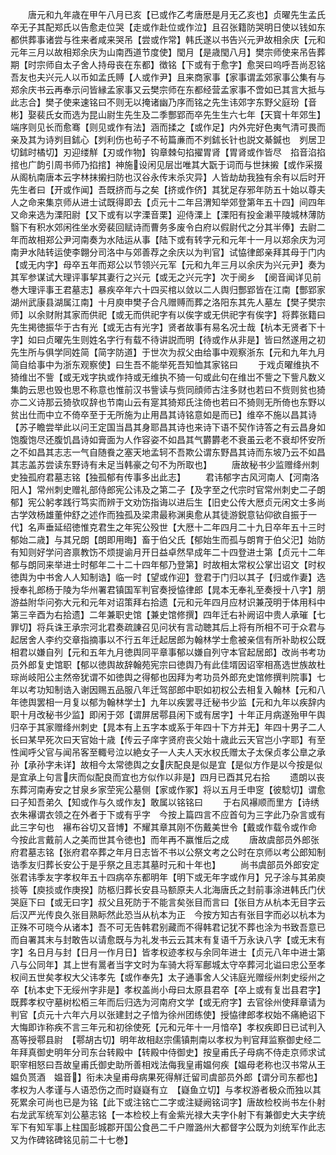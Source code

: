 <!-- { "loadSidebar": true } -->
　　唐元和九年歳在甲午八月已亥【已或作乙考唐厯是月无乙亥也】贞曜先生孟氏卒无子其配郑氏以告愈走位哭【走或作赴位或作泣】且召张籍防哭明日使以钱如东都供葬事诸尝与徃来者咸来哭吊【尝或作常】韩氏遂以书告兴元尹故相余庆【元和元年三月以故相郑余庆为山南西道节度使】閠月【是歳閠八月】樊宗师使来吊告葬期【时宗师自太子舍人持母丧在东都】徴铭【下或有于愈字】愈哭曰呜呼吾尚忍铭吾友也夫兴元人以币如孟氏赙【人或作尹】且来商家事【家事谓孟郊家事公集有与郑余庆书云再奉示问皆縁孟家事又云樊宗师在东都经营孟家事不啻如已其言大抵与此志合】樊子使来速铭曰不则无以掩诸幽乃序而铭之先生讳郊字东野父庭玢【音彬】娶裴氏女而选为昆山尉生先生及二季酆郢而卒先生生六七年【天寳十年郊生】端序则见长而愈骞【则见或作有法】涵而揉之【或作足】内外完好色夷气清可畏而亲及其为诗刿目鉥心【刿利伤也茍子不茍篇亷而不刿鉥长针也説文綦鍼也　刿居卫切鉥时橘切】刃迎缕觧【刃或作物】钩章棘句掐擢胃肾【胃肾或作皆尽　掐音淊掐捾也广韵引周书师乃掐捾】神施设闲见层岀唯其大翫于词而与世抹摋【或作采掇从阁杭南唐本云字林抹摋扫防也汉谷永传末杀灾异】人皆劫劫我独有余有以后时开先生者曰【开或作闻】吾既挤而与之矣【挤或作侪】其犹足存邪年防五十始以尊夫人之命来集京师从进士试既得即去【贞元十二年吕渭知举郊登第年五十四】间四年又命来选为溧阳尉【又下或有以字溧音栗】迎侍溧上【溧阳有投金濑平陵城林薄防翳下有积水郊闲徃坐水旁裴回赋诗而曹务多废令白府以假尉代之分其半俸】去尉二年而故相郑公尹河南奏为水陆运从事【陆下或有转字元和元年十一月以郑余庆为河南尹水陆转运使李翺分司洛中与郊善荐之余庆以为判官】试恊律郎亲拜其母于门内【或无内字】母卒五年而郑公以节领兴元军【元和九年三月以余庆为兴元尹】奏为其军参谋试大理评事挈其妻行之兴元【或无之兴元字】次于阌乡　【阌音闻详见前巻大理评事王君墓志】暴疾卒年六十四买棺以敛以二人舆归酆郢皆在江南【酆郢家湖州武康县湖属江南】十月庾申樊子合凡赠赙而葬之洛阳东其先人墓左【樊子樊宗师】以余财附其家而供祀【或无而供祀字有以俟字或无供祀字有俟字】将葬张籍曰先生掲徳振华于古有光【或无古有光字】贤者故事有易名况士哉【杭本无贤者下十字】如曰贞曜先生则姓名字行有载不待讲説而明【待或作从非是】皆曰然遂用之初先生所与俱学同姓简【简字防道】于世次为叔父由给事中观察浙东【元和九年九月简自给事中为浙东观察使】曰生吾不能举死吾知恤其家铭曰
　　于戏贞曜维执不猗维岀不訾【或无戏字执或作持或无维执不猗一句或此句在维岀不訾之下訾凡数义集韵云思也毁也思不称意也惟前汉书訾读与赀同顔师古注多财也若曰不赀则贫也猗亦二义诗那云猗欤叹辞也节南山云有寔其猗郑氏注倚也若曰不猗则无所倚也东野以贫出仕而中立不倚卒至于无所施为止用昌其诗铭意如是而已】维卒不施以昌其诗【苏子瞻尝举此以问王定国当昌其身耶昌其诗也来诗下语不契作诗答之有云昌身如饱腹饱尽还腹饥昌诗如膏面为人作容姿不如昌其气欝欝老不衰虽云老不衰却怀安所之不如昌其志志一气自随飬之塞天地孟轲不吾欺公谓东野昌其诗而东坡乃云不如昌其志盖苏尝读东野诗有未足当韩豪之句不为所取也】
　　唐故秘书少监赠绛州刺史独孤府君墓志铭【独孤郁有传事多出此志】
　　君讳郁字古风河南人【河南洛阳人】常州刺史赠礼部侍郎宪公讳及之第二子【及字至之代宗时官常州刺史二子朗郁】宪公躬孝践行笃实而辨于文劝饬指诲以进后生【旧史公传大厯贞元闲文士多尚古学效杨雄董仲舒之述作而独孤及梁肃最称渊奥愈从其徒游鋭意钻仰欲自振于一代】名声垂延绍徳惟克君生之年宪公殁世【大厯十二年四月二十九日卒年五十三时郁始二歳】与其兄朗【朗即用晦】畜于伯父氏【郁始生而孤与朗育于伯父汜】始防有知则好学问咨禀教饬不烦提谕月开日益卓然早成年二十四登进士第【贞元十二年郁与朗同来举进士时郁年二十二十四年郁乃登第】时故相太常权公掌岀诏文【时权徳舆为中书舍人人知制诰】临一时【望或作迎】登君于门归以其子【归或作妻】选授奉礼郎杨于陵为华州署君镇国军判官奏授恊律郎【晁本无奉礼至奏授十八字】朋游益附华问弥大元和元年对诏策拜右拾遗【元和元年四月应材识兼茂明于体用科中第三辛酉为右拾遗】二年兼职史馆【兼史馆修撰】四年迁右补阙诏中贵人承璀【七罪切】将兵诛王承宗河北君奏疏諌召见问状有言动聴其后上将有所相不可于众君与起居舍人李约交章指摘事以不行五年迁起居郎为翰林学士愈被亲信有所补助权公既相君以嫌自列【元和五年九月徳舆同平章事郁以嫌自列守本官起居郎】改尚书考功员外郎复史馆职【郁以徳舆故辞翰苑宪宗曰徳舆乃有此佳壻因诏宰相髙选世族故杜琮尚岐阳公主然帝犹谓不如徳舆之得郁也因拜为考功员外郎充史馆修撰判院事】七年以考功知制诰入谢因赐五品服八年迁驾部郎中职如初权公去相复入翰林【元和八年徳舆罢相一月复以郁为翰林学士】九年以疾罢寻迁秘书少监【元和九年以疾辞内职十月改秘书少监】即闲于郊【谓屏居鄠县闲下或有居字】十年正月病遂殆甲午舆归卒于其家赠绛州刺史【晁本有上五字本或系于年四十下方并无】年四十男子二人长曰某早死次曰天官始十歳【传云子庠字贤府丧父始十歳此云天官岂小字耶】有至性闻呼父官与闻吊客至輙号泣以絶女子一人夫人天水权氏赠太子太保贞孝公臯之承孙【承孙字未详】故相今太常徳舆之女庆配良是似是宜【是似方作是以今按是似是宜承上句言庆而似配良而宜也方似作以非是】四月已酉其兄右拾
　　遗朗以丧东葬河南寿安之甘泉乡家茔宪公墓侧【家或作冢】将以五月壬申窆【彼騐切】谓愈曰子知吾弟久【知或作与久或作友】敢属以铭铭曰
　　于右风襮顺而里方【诗绣衣朱襮谓衣领之在外者于下或有乎字　今按上篇四言不应首句为三字此乃杂言或有此三字句也　襮布谷切又音博】不耀其章其刚不伤戴美世令【戴或作载令或作命　今按此言戴前人之美而世其令徳也】而年再不赢惟后之成
　　唐故虞部员外郎张府君墓志铭【张府君卒葬之年月日志皆不书以公祭文考之公时在京师以考公郎知制诰季友归葬长安公于是乎祭之且志其墓时元和十年也】
　　尚书虞部员外郎安定张君讳季友字孝权年五十四病卒东都明年【明下或无年字或作月】兄子涂与其弟庾掞等【庾掞或作庚揆】防柩归葬长安县马额原夫人北海唐氏之封前事涂进韩氏门伏哭庭下曰【或无曰字】叔父且死防于不能言矣张目而言曰【张目方从杭本无目字云后汉严光传良久张目熟眎然此恐当从杭本为正　今按方知古有张目字而必以杭本为正殊不可晓今从诸本】吾不可无告韩君别藏而不得韩君记犹不葬也涂为书致吾意已而自署其末与封敢告以请愈既与为礼发书云云其末有复语千万永诀八字【或无末有字】名日月与封【日月一作月日】皆孝权迹孝权与余同年进士【贞元八年中进士第八与公同年】其上世有暠者当字文时为车骑大将军鄜城太守卒葬河北谥曰忠公至孝权间五世矣孝权大父讳孝先【或作奉先】太子通事舍人父讳庭光赠绥州刺史绥州之卒【杭本史下无绥州字非是】孝权盖尚小母曰太原县君卒【卒上或有复岀县君字】既葬孝权守墓树松栢三年而后归选为河南府文学【或无府字】去官徐州使拜章请为判官【贞元十六年六月以张建封之子愔为徐州团练使】授恊律郎孝权始不痛絶诏下大悔即诈称疾不言三年元和初徐使死【元和元年十一月愔卒】孝权疾即日已试判入髙等授鄠县尉　【鄠胡古切】明年故相赵宗儒镇荆南以孝权为判官拜监察御史经二年拜真御史明年分司东台转殿中【转殿中侍御史】按皇甫氏子母病不侍走京师求试职宰相怒曰吾故皇甫氏御史助所善相戏法侮我皇甫媪何疾【媪母老称也汉书常从王媪负贳酒　媪音】衔未决皇甫母病果死得觧迁留司虞部员外郎【谓分司东都也】孝权为人孝谨与人语恐伤之而时嶷嶷有立　【嶷鱼立切】与孝权游者极众而独以其死累余可尚也已是为铭【此下或注铭亡二字或注疑阙铭词字】唐故检校尚书左仆射右龙武军统军刘公墓志铭【一本检校上有金紫光禄大夫字仆射下有兼御史大夫字统军下有知军事上柱国彭城郡开国公食邑二千户赠潞州大都督字公既为刘统军作此志又为作碑铭碑铭见前二十七巻】
